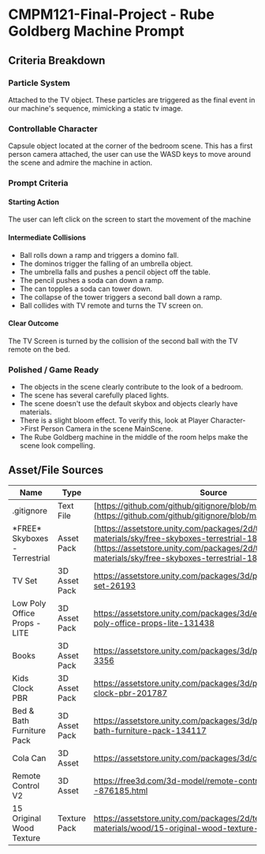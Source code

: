 # CMPM121-Final-Project - Rube Goldberg Machine Prompt
## Criteria Breakdown
### Particle System
Attached to the TV object. These particles are triggered as the final event in our machine's sequence, mimicking a static tv image.
### Controllable Character
Capsule object located at the corner of the bedroom scene. This has a first person camera attached, the user can use the WASD keys to move around the scene and admire the machine in action.
### Prompt Criteria
#### Starting Action
The user can left click on the screen to start the movement of the machine
#### Intermediate Collisions
- Ball rolls down a ramp and triggers a domino fall.
- The dominos trigger the falling of an umbrella object.
- The umbrella falls and pushes a pencil object off the table.
- The pencil pushes a soda can down a ramp.
- The can topples a soda can tower down.
- The collapse of the tower triggers a second ball down a ramp.
- Ball collides with TV remote and turns the TV screen on.
#### Clear Outcome
The TV Screen is turned by the collision of the second ball with the TV remote on the bed.
### Polished / Game Ready
- The objects in the scene clearly contribute to the look of a bedroom.
- The scene has several carefully placed lights.
- The scene doesn't use the default skybox and objects clearly have materials.
- There is a slight bloom effect. To verify this, look at Player Character->First Person Camera in the scene MainScene.
- The Rube Goldberg machine in the middle of the room helps make the scene look compelling.
## Asset/File Sources
| Name | Type | Source |
| --- | --- | --- |
| .gitignore | Text File | [https://github.com/github/gitignore/blob/main/Unity.gitignore](https://github.com/github/gitignore/blob/main/Unity.gitignore) |
| \*FREE\* Skyboxes - Terrestrial | Asset Pack | [https://assetstore.unity.com/packages/2d/textures-materials/sky/free-skyboxes-terrestrial-184682](https://assetstore.unity.com/packages/2d/textures-materials/sky/free-skyboxes-terrestrial-184682)|
|TV Set|3D Asset Pack|https://assetstore.unity.com/packages/3d/props/electronics/tv-set-26193|
|Low Poly Office Props - LITE|3D Asset Pack|https://assetstore.unity.com/packages/3d/environments/low-poly-office-props-lite-131438|
|Books|3D Asset Pack|https://assetstore.unity.com/packages/3d/props/interior/books-3356|
|Kids Clock PBR|3D Asset Pack|https://assetstore.unity.com/packages/3d/props/interior/kids-clock-pbr-201787|
|Bed & Bath Furniture Pack|3D Asset Pack|https://assetstore.unity.com/packages/3d/props/furniture/bed-bath-furniture-pack-134117|
|Cola Can|3D Asset|https://assetstore.unity.com/packages/3d/cola-can-96659|
|Remote Control V2|3D Asset|https://free3d.com/3d-model/remote-control-v2--876185.html
|15 Original Wood Texture|Texture Pack|https://assetstore.unity.com/packages/2d/textures-materials/wood/15-original-wood-texture-71286|
